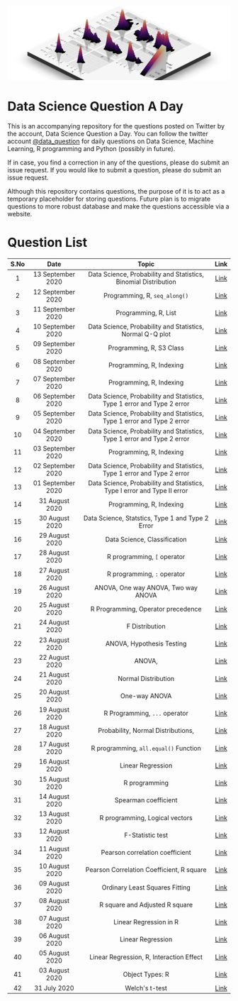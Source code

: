 ![](logo.png)
# Data Science Question A Day

This is an accompanying repository for the questions posted on Twitter by the account, Data Science Question a Day. You can follow the twitter account [@data_question](https://twitter.com/data_question) for daily questions on Data Science, Machine Learning, R programming and Python (possibly in future).

If in case, you find a correction in any of the questions, please do submit an issue request. If you would like to submit a question, please do submit an issue request.

Although this repository contains questions, the purpose of it is to act as a temporary placeholder for storing questions. Future plan is to migrate questions to more robust database and make the questions accessible via a website.

# Question List

|S.No|Date|Topic|Link|
|:---:|:---:|:---:|:---:|
|1|13 September 2020|Data Science,  Probability and Statistics,  Binomial Distribution|[Link](./questions/q_13092020.md)|
|2|12 September 2020|Programming,  R,  `seq_along()`|[Link](./questions/q_12092020.md)|
|3|11 September 2020|Programming,  R,  List|[Link](./questions/q_11092020.md)|
|4|10 September 2020|Data Science,  Probability and Statistics,  Normal Q-Q plot|[Link](./questions/q_10092020.md)|
|5|09 September 2020|Programming,  R,  S3 Class|[Link](./questions/q_09092020.md)|
|6|08 September 2020|Programming,  R,  Indexing|[Link](./questions/q_08092020.md)|
|7|07 September 2020|Programming,  R,  Indexing|[Link](./questions/q_07092020.md)|
|8|06 September 2020|Data Science,  Probability and Statistics,  Type 1 error and Type 2 error|[Link](./questions/q_06092020.md)|
|9|05 September 2020|Data Science,  Probability and Statistics,  Type 1 error and Type 2 error|[Link](./questions/q_05092020.md)|
|10|04 September 2020|Data Science,  Probability and Statistics,  Type 1 error and Type 2 error|[Link](./questions/q_04092020.md)|
|11|03 September 2020|Programming,  R,  Indexing|[Link](./questions/q_03092020.md)|
|12|02 September 2020|Data Science,  Probability and Statistics,  Type 1 error and Type 2 error|[Link](./questions/q_02092020.md)|
|13|01 September 2020|Data Science,  Probability and Statistics,  Type I error and Type II error|[Link](./questions/q_01092020.md)|
|14|31 August 2020|Programming,  R,  Indexing|[Link](./questions/q_31082020.md)|
|15|30 August 2020|Data Science,  Statstics,  Type 1 and Type 2 Error|[Link](./questions/q_30082020.md)|
|16|29 August 2020|Data Science,  Classification|[Link](./questions/q_29082020.md)|
|17|28 August 2020|R programming,  `[` operator|[Link](./questions/q_28082020.md)|
|18|27 August 2020|R programming,  `:` operator|[Link](./questions/q_27082020.md)|
|19|26 August 2020|ANOVA,  One way ANOVA,  Two way ANOVA|[Link](./questions/q_26082020.md)|
|20|25 August 2020|R Programming,  Operator precedence|[Link](./questions/q_25082020.md)|
|21|24 August 2020|F Distribution|[Link](./questions/q_24082020.md)|
|22|23 August 2020|ANOVA,  Hypothesis Testing|[Link](./questions/q_23082020.md)|
|23|22 August 2020|ANOVA, 	|[Link](./questions/q_22082020.md)|
|24|21 August 2020|Normal Distribution|[Link](./questions/q_21082020.md)|
|25|20 August 2020|One-way ANOVA|[Link](./questions/q_20082020.md)|
|26|19 August 2020|R Programming,  `...` operator|[Link](./questions/q_19082020.md)|
|27|18 August 2020|Probability,  Normal Distributions, 	|[Link](./questions/q_18082020.md)|
|28|17 August 2020|R programming,  `all.equal()` Function|[Link](./questions/q_17082020.md)|
|29|16 August 2020|Linear Regression|[Link](./questions/q_16082020.md)|
|30|15 August 2020|R programming|[Link](./questions/q_15082020.md)|
|31|14 August 2020|Spearman coefficient|[Link](./questions/q_14082020.md)|
|32|13 August 2020|R programming,  Logical vectors|[Link](./questions/q_13082020.md)|
|33|12 August 2020|F-Statistic test|[Link](./questions/q_12082020.md)|
|34|11 August 2020|Pearson correlation coefficient|[Link](./questions/q_11082020.md)|
|35|10 August 2020|Pearson Correlation Coefficient,  R square|[Link](./questions/q_10082020.md)|
|36|09 August 2020|Ordinary Least Squares Fitting|[Link](./questions/q_09082020.md)|
|37|08 August 2020|R square and Adjusted R square|[Link](./questions/q_08082020.md)|
|38|07 August 2020|Linear Regression in R|[Link](./questions/q_07082020.md)|
|39|06 August 2020|Linear Regression|[Link](./questions/q_06082020.md)|
|40|05 August 2020|Linear Regression,  R,  Interaction Effect|[Link](./questions/q_05082020.md)|
|41|03 August 2020|Object Types: R|[Link](./questions/q_03082020.md)|
|42|31 July 2020|Welch's t-test|[Link](./questions/q_31072020.md)|
